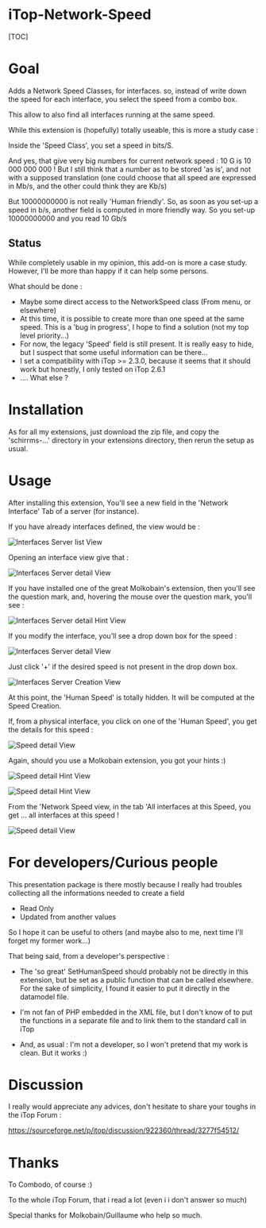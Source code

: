 

# iTop-Network-Speed

[TOC]

# Goal

Adds a Network Speed Classes, for interfaces. so, instead of write down the speed for each interface, you select the speed from a combo box.

This allow to also find all interfaces running at the same speed.

While this extension is (hopefully) totally useable, this is more a study case :

Inside the 'Speed Class', you set a speed in bits/S.

And yes, that give very big numbers for current network speed : 10 G is 10 000 000 000 ! But I still think that a number as to be stored 'as is', and not with a supposed translation (one could choose that all speed are expressed in Mb/s, and the other could think they are Kb/s)

But 10000000000 is not really 'Human friendly'. So, as soon as you set-up a speed in b/s, another field is computed in more friendly way. So you set-up 10000000000 and you read 10 Gb/s

## Status

While completely usable in my opinion, this add-on is more a case study. However, I'll be more than happy if it can help some persons.

What should be done :

* Maybe some direct access to the NetworkSpeed class (From menu, or elsewhere)
* At this time, it is possible to create more than one speed at the same speed. This is a 'bug in progress', I hope to find a solution (not my top level priority...)
* For now, the legacy 'Speed' field is still present. It is really easy to hide, but I suspect that some useful information can be there...
* I set a compatibility with iTop >= 2.3.0, because it seems that it should work but honestly, I only tested on iTop 2.6.1
* .... What else ?

# Installation

As for all my extensions, just download the zip file, and copy the 'schirrms-...' directory in your extensions directory, then rerun the setup as usual.

# Usage

After installing this extension, You'll see a new field in the 'Network Interface' Tab of a server (for instance).

If you have already interfaces defined, the view would be :

![Interfaces Server list View](images/PhysicalInterfacesList.png)

Opening an interface view give that :

![Interfaces Server detail View](images/PhysicalInterfacesDetail.png)



If you have installed one of the great Molkobain's extension, then you'll see the question mark, and, hovering the mouse over the question mark, you'll see :

![Interfaces Server detail Hint View](images/PhysicalInterfacesDetailHint.png)

If you modify the interface, you'll see a drop down box for the speed :

![Interfaces Server detail View](images/PhysicalInterfacesDetailEdit.png)

Just click '+' if the desired speed is not present in the drop down box.

![Interfaces Server Creation View](images/NewSpeedCreation.png)

At this point, the 'Human Speed' is totally hidden. It will be computed at the Speed Creation.

If, from a physical interface, you click on one of the 'Human Speed', you get the details for this speed :

![Speed detail View](images/NetworkSpeedDetail.png)

Again, should you use a Molkobain extension, you got your hints :)

![Speed detail Hint View](images/NetworkSpeedDetailHint1.png)

![Speed detail Hint View](images/NetworkSpeedDetailHint2.png)

From the 'Network Speed view, in the tab 'All interfaces at this Speed, you get ... all interfaces at this speed !



![Speed detail View](images/NetworkSpeedInterfacesList.png)

# For developers/Curious people

This presentation package is there mostly because I really had troubles collecting all the informations needed to create a field

* Read Only
* Updated from another values 

So I hope it can be useful to others (and maybe also to me, next time I'll forget my former work...)

That being said, from a developer's perspective :

* The 'so great' SetHumanSpeed should probably not be directly in this extension, but be set as a public function that can be called elsewhere. For the sake of simplicity, I found it easier to put it directly in the datamodel file.

* I'm not fan of PHP embedded in the XML file, but I don't know of to put the functions in a separate file and to link them to the standard call in iTop

* And, as usual : I'm not a developer, so I won't pretend that my work is clean. But it works :)

  

# Discussion

I really would appreciate any advices, don't hesitate to share your toughs in the iTop Forum :

https://sourceforge.net/p/itop/discussion/922360/thread/3277f54512/

# Thanks

To Combodo, of course :)

To the whole iTop Forum, that i read a lot (even i i don't answer so much)

Special thanks for Molkobain/Guillaume who help so much.